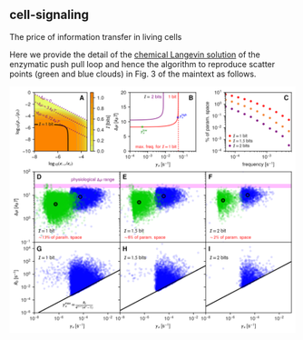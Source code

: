 ## cell-signaling
The price of information transfer in living cells

Here we provide the detail of the [chemical Langevin solution](https://github.com/hincz-lab/cell-signaling/blob/master/chemical_Langevin_approximation.nb) of the enzymatic push pull loop and hence the algorithm to reproduce scatter points (green and blue clouds) in Fig. 3 of the maintext as follows.

![Image of clouds](https://github.com/hincz-lab/cell-signaling/blob/master/clouds.png)
